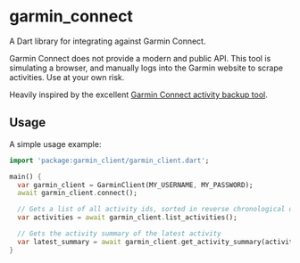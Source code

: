 # garmin_connect

A Dart library for integrating against Garmin Connect.

Garmin Connect does not provide a modern and public API. This tool is simulating a browser, and manually logs into the Garmin website to scrape activities. Use at your own risk.

Heavily inspired by the excellent [Garmin Connect activity backup tool](https://github.com/petergardfjall/garminexport).

## Usage

A simple usage example:

```dart
import 'package:garmin_client/garmin_client.dart';

main() {
  var garmin_client = GarminClient(MY_USERNAME, MY_PASSWORD);
  await garmin_client.connect();

  // Gets a list of all activity ids, sorted in reverse chronological order
  var activities = await garmin_client.list_activities();

  // Gets the activity summary of the latest activity
  var latest_summary = await garmin_client.get_activity_summary(activities.first);
}
```
